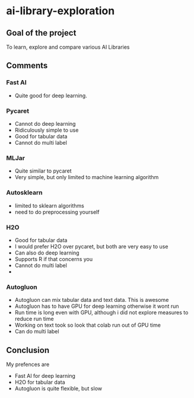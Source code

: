 # ai-library-exploration

## Goal of the project

To learn, explore and compare various AI Libraries

## Comments

### Fast AI 
- Quite good for deep learning.

### Pycaret
- Cannot do deep learning
- Ridiculously simple to use 
- Good for tabular data
- Cannot do multi label

### MLJar
- Quite similar to pycaret
- Very simple, but only limited to machine learning algorithm

### Autosklearn
- limited to sklearn algorithms
- need to do preprocessing yourself

### H2O
- Good for tabular data
- I would prefer H2O over pycaret, but both are very easy to use
- Can also do deep learning
- Supports R if that concerns you
- Cannot do multi label
- 
### Autogluon
- Autogluon can mix tabular data and text data. This is awesome
- Autogluon has to have GPU for deep learning otherwise it wont run
- Run time is long even with GPU, although i did not explore measures to reduce run time
- Working on text took so look that colab run out of GPU time
- Can do multi label

## Conclusion
My prefences are
- Fast AI for deep learning
- H2O for tabular data
- Autogluon is quite flexible, but slow
